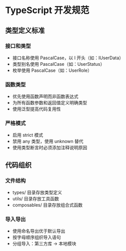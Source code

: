# TypeScript 开发规范

## 类型定义标准

### 接口和类型

- 接口名称使用 PascalCase，以 I 开头（如：IUserData）
- 类型别名使用 PascalCase（如：UserStatus）
- 枚举使用 PascalCase（如：UserRole）

### 函数类型

- 优先使用函数声明而非函数表达式
- 为所有函数参数和返回值定义明确类型
- 使用泛型提高代码复用性

### 严格模式

- 启用 strict 模式
- 禁用 any 类型，使用 unknown 替代
- 使用类型断言时必须添加注释说明原因

## 代码组织

### 文件结构

- types/ 目录存放类型定义
- utils/ 目录存放工具函数
- composables/ 目录存放组合式函数

### 导入导出

- 使用命名导出优于默认导出
- 按字母顺序组织导入语句
- 分组导入：第三方库 -> 本地模块
